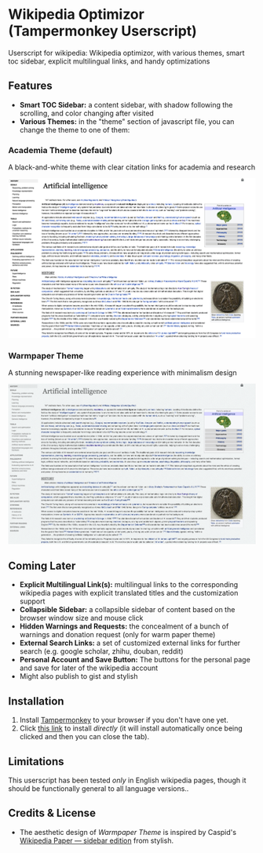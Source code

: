 # Wikipedia Optimizor (Tampermonkey Userscript)

Userscript for wikipedia: Wikipedia optimizor, with various themes, smart toc sidebar, explicit multilingual links, and handy optimizations

## Features

* **Smart TOC Sidebar:** a content sidebar, with shadow following the scrolling, and color changing after visited
* **Various Themes:** in the "theme" section of  javascript file, you can change the theme to one of them:

### Academia Theme (default)

A black-and-white theme with clear citation links for academia and research

![](asset/academia-theme-demo.png)

### Warmpaper Theme

A stunning newspaper-like reading experience with minimalism design

![](asset/warmpaper-theme-demo.png)

## Coming Later

*  **Explicit Multilingual Link(s):** multilingual links to the corresponding wikipedia pages with explicit translated titles and the customization support
*  **Collapsible Sidebar:** a collapsible sidebar of content based on the browser window size and mouse click
*  **Hidden Warnings and Requests:** the concealment of a bunch of warnings and donation request (only for warm paper theme)
*  **External Search Links:** a set of customized external links for further search (e.g. google scholar, zhihu, douban, reddit)
*  **Personal Account and Save Button:** The buttons for the personal page and save for later of the wikipedia account
* Might also publish to gist and stylish

## Installation

1. Install [Tampermonkey](http://www.tampermonkey.net/) to your browser if you don't have one yet.
2. Click [this link](https://raw.githubusercontent.com/realliyifei/Userscript-Wikipedia-Optimizor/master/WikipediaOptimizor.user.js) to install *directly* (it will install automatically once being clicked and then you can close the tab).

## Limitations

This userscript has been tested *only* in English wikipedia pages, though it should be functionally general to all language versions.. 

## Credits & License

* The aesthetic design of *Warmpaper Theme* is inspired by Caspid's [Wikipedia Paper — sidebar edition](https://userstyles.org/styles/99183/wikipedia-paper-sidebar-edition) from stylish.
